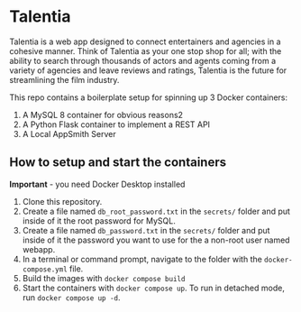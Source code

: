 # Talentia

Talentia is a web app designed to connect entertainers and agencies in a cohesive manner. Think of Talentia as your 
one stop shop for all; with the ability to search through thousands of actors and agents coming from a variety of agencies 
and leave reviews and ratings, Talentia is the future for streamlining the film industry.

This repo contains a boilerplate setup for spinning up 3 Docker containers: 
1. A MySQL 8 container for obvious reasons2
1. A Python Flask container to implement a REST API
1. A Local AppSmith Server

## How to setup and start the containers
**Important** - you need Docker Desktop installed

1. Clone this repository.  
1. Create a file named `db_root_password.txt` in the `secrets/` folder and put inside of it the root password for MySQL. 
1. Create a file named `db_password.txt` in the `secrets/` folder and put inside of it the password you want to use for the a non-root user named webapp. 
1. In a terminal or command prompt, navigate to the folder with the `docker-compose.yml` file.  
1. Build the images with `docker compose build`
1. Start the containers with `docker compose up`.  To run in detached mode, run `docker compose up -d`. 
